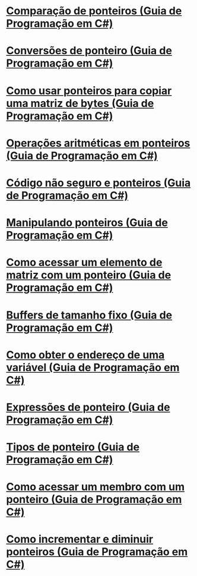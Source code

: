 # [Comparação de ponteiros (Guia de Programação em C#)](pointer-comparison.md)
# [Conversões de ponteiro (Guia de Programação em C#)](pointer-conversions.md)
# [Como usar ponteiros para copiar uma matriz de bytes (Guia de Programação em C#)](how-to-use-pointers-to-copy-an-array-of-bytes.md)
# [Operações aritméticas em ponteiros (Guia de Programação em C#)](arithmetic-operations-on-pointers.md)
# [Código não seguro e ponteiros (Guia de Programação em C#)](index.md)
# [Manipulando ponteiros (Guia de Programação em C#)](manipulating-pointers.md)
# [Como acessar um elemento de matriz com um ponteiro (Guia de Programação em C#)](how-to-access-an-array-element-with-a-pointer.md)
# [Buffers de tamanho fixo (Guia de Programação em C#)](fixed-size-buffers.md)
# [Como obter o endereço de uma variável (Guia de Programação em C#)](how-to-obtain-the-address-of-a-variable.md)
# [Expressões de ponteiro (Guia de Programação em C#)](pointer-expressions.md)
# [Tipos de ponteiro (Guia de Programação em C#)](pointer-types.md)
# [Como acessar um membro com um ponteiro (Guia de Programação em C#)](how-to-access-a-member-with-a-pointer.md)
# [Como incrementar e diminuir ponteiros (Guia de Programação em C#)](how-to-increment-and-decrement-pointers.md)
